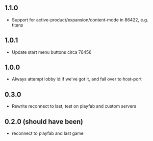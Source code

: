 ## 1.1.0

- Support for active-product/expansion/content-mode in 86422, e.g. titans

## 1.0.1

- Update start menu buttons circa 76456

## 1.0.0

- Always attempt lobby id if we've got it, and fail over to host-port

## 0.3.0

- Rewrite reconnect to last, test on playfab and custom servers

## 0.2.0 (should have been)

- reconnect to playfab and last game
